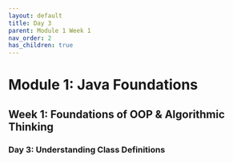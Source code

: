```yaml
---
layout: default
title: Day 3
parent: Module 1 Week 1
nav_order: 2
has_children: true
---
```


# Module 1: Java Foundations
## Week 1: Foundations of OOP & Algorithmic Thinking
### Day 3: Understanding Class Definitions
